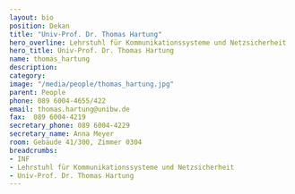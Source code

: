 ```yaml
---
layout: bio
position: Dekan
title: "Univ-Prof. Dr. Thomas Hartung"
hero_overline: Lehrstuhl für Kommunikationssysteme und Netzsicherheit
hero_title: Univ-Prof. Dr. Thomas Hartung
name: thomas_hartung
description: 
category: 
image: "/media/people/thomas_hartung.jpg"
parent: People
phone: 089 6004-4655/422
email: thomas.hartung@unibw.de
fax:  089 6004-4219
secretary_phone: 089 6004-4229
secretary_name: Anna Meyer
room: Gebäude 41/300, Zimmer 0304
breadcrumbs:
- INF
- Lehrstuhl für Kommunikationssysteme und Netzsicherheit
- Univ-Prof. Dr. Thomas Hartung
---
```

